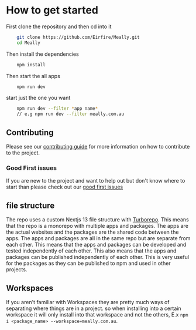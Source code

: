 # How to get started
First clone the repository and then cd into it
```bash
    git clone https://github.com/Eirfire/Meally.git
    cd Meally
```
Then install the dependencies
```bash
    npm install
```
Then start the all apps
```bash
    npm run dev
```
start just the one you want
```bash
    npm run dev --filter *app name*
    // e.g npm run dev --filter meally.com.au
```
## Contributing
Please see our [contributing guide](./CONTRIBUTING.md) for more information on how to contribute to the project.

### Good First issues
If you are new to the project and want to help out but don't know where to start than please check out our [good first issues](https://github.com/Eirfire/Meally/issues?q=is%3Aopen+is%3Aissue+label%3A%22good+first+issue%22)


## file structure 
The repo uses a custom Nextjs 13 file structure with [Turborepo](https://turbo.build/repo). This means that the repo is a monorepo with multiple apps and packages. The apps are the actual websites and the packages are the shared code between the apps. The apps and packages are all in the same repo but are separate from each other. This means that the apps and packages can be developed and tested independently of each other. This also means that the apps and packages can be published independently of each other. This is very useful for the packages as they can be published to npm and used in other projects.

## Workspaces
If you aren't familiar with Workspaces they are pretty much ways of separating where things are in a project. so when installing into a certain workspace it will only install into that workspace and not the others, E.x `npm i <package_name> --workspace=meally.com.au`.

